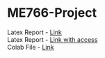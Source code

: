 # ME766-Project

Latex Report - [Link](https://www.overleaf.com/project/60913277802ae327e54453a0) <br>
Latex Report - [Link with access](https://www.overleaf.com/6468811325nvpnmmhksqhz) <br>
Colab File - [Link](https://colab.research.google.com/drive/1ZkcBkzdcXy-oWxykrsB9h0YkrMNopW7v?usp=sharing)
